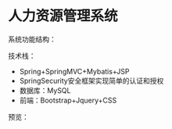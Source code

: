 # 人力资源管理系统
系统功能结构：


技术栈：
+ Spring+SpringMVC+Mybatis+JSP
+ SpringSecurity安全框架实现简单的认证和授权
+ 数据库：MySQL
+ 前端：Bootstrap+Jquery+CSS

预览：
